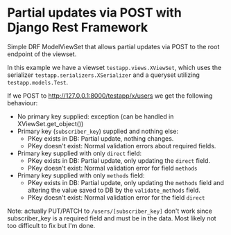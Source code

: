# Partial updates via POST with Django Rest Framework
Simple DRF ModelViewSet that allows partial updates via POST to the root endpoint of the viewset.

In this example we have a viewset `testapp.views.XViewSet`, which uses the serializer `testapp.serializers.XSerializer` and a queryset utilizing `testapp.models.Test`.

If we POST to http://127.0.0.1:8000/testapp/x/users we get the following behaviour:

* No primary key supplied: exception (can be handled in XViewSet.get_object())
* Primary key (`subscriber_key`) supplied and nothing else:
  * PKey exists in DB: Partial update, nothing changes.
  * PKey doesn't exist: Normal validation errors about required fields.
* Primary key supplied with only `direct` field:
  * PKey exists in DB: Partial update, only updating the `direct` field.
  * PKey doesn't exist: Normal validation error for field `methods`
* Primary key supplied with only `methods` field:
  * PKey exists in DB: Partial update, only updating the `methods` field and altering the value saved to DB by the `validate_methods` field.
  * PKey doesn't exist: Normal validation error for the field `direct`  
  
Note: actually PUT/PATCH to `/users/[subscriber_key]` don't work since subscriber_key is a required field and must be in the data. Most likely not too difficult to fix but I'm done.
